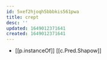 ```yaml
---
id: 5xef2hjoqh5bbbkis561pwa
title: crept
desc: ''
updated: 1649012371641
created: 1649012371641
---
```



- [[p.instanceOf]] [[c.Pred.Shapow]]
